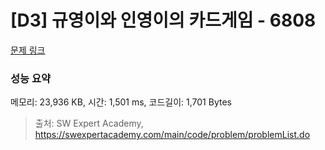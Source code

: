 # [D3] 규영이와 인영이의 카드게임 - 6808 

[문제 링크](https://swexpertacademy.com/main/code/problem/problemDetail.do?contestProbId=AWgv9va6HnkDFAW0) 

### 성능 요약

메모리: 23,936 KB, 시간: 1,501 ms, 코드길이: 1,701 Bytes



> 출처: SW Expert Academy, https://swexpertacademy.com/main/code/problem/problemList.do